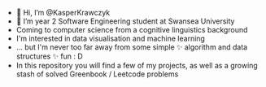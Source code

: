 - 👋 Hi, I’m @KasperKrawczyk
- 👀 I’m year 2 Software Engineering student at Swansea University
- Coming to computer science from a cognitive linguistics background
- I'm interested in data visualisation and machine learning
- ... but I'm never too far away from some simple ✨ algorithm and data structures ✨ fun : D
- In this repository you will find a few of my projects, as well as a growing stash of solved Greenbook / Leetcode problems


<!---
KasperKrawczyk/KasperKrawczyk is a ✨ special ✨ repository because its `README.md` (this file) appears on your GitHub profile.
You can click the Preview link to take a look at your changes.
--->
